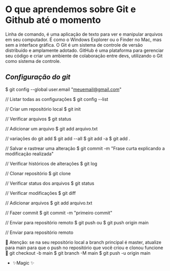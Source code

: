 # O que aprendemos sobre Git e Github até o momento

Linha de comando, é uma aplicação de texto para ver e manipular arquivos em seu computador. É como o Windows Explorer ou o Finder no Mac, mas sem a interface gráfica.
O Git é um sistema de controle de versão distribuído e amplamente adotado.
GitHub é uma plataforma para gerenciar seu código e criar um ambiente de colaboração entre devs, utilizando o Git como sistema de controle.

## _Configuração do git_

$ git config --global user.email "meuemail@gmail.com"

// Listar todas as configurações
$ git config --list

// Criar um repositório local
$ git init

// Verificar arquivos
$ git status

// Adicionar um arquivo
$ git add arquivo.txt


// variações do git add
$ git add  --all
$ git add  -a
$ git add  .


// Salvar e rastrear uma alteração
$ git commit -m "Frase curta explicando a modificação realizada"
 
// Verificar históricos de alterações
$ git log

// Clonar repositório 
$ git clone

// Verificar status dos arquivos 
$ git status

// Verificar modificações
$ git diff

// Adicionar arquivos
$ git add arquivo.txt

// Fazer commit
$ git commit -m "primeiro commit"

// Enviar para repositório remoto
$ git push
ou
$ git push origin main

// Enviar para repositório remoto

🚨 Atenção: se na seu repositório local a branch principal é master, atualize para main para que o push no repositório que você criou e clonou funcione  🤗
 git checkout -b main
$ git branch -M main
$ git push -u origin main


- ✨Magic ✨
